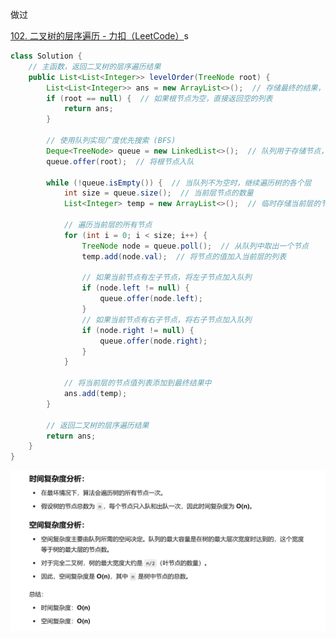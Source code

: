



做过



[102. 二叉树的层序遍历 - 力扣（LeetCode）](https://leetcode.cn/problems/binary-tree-level-order-traversal/description/?envType=study-plan-v2&envId=top-100-liked)s







```java
class Solution {
    // 主函数，返回二叉树的层序遍历结果
    public List<List<Integer>> levelOrder(TreeNode root) {
        List<List<Integer>> ans = new ArrayList<>();  // 存储最终的结果，每个子列表是每一层的节点值
        if (root == null) {  // 如果根节点为空，直接返回空的列表
            return ans;
        }

        // 使用队列实现广度优先搜索 (BFS)
        Deque<TreeNode> queue = new LinkedList<>();  // 队列用于存储节点，保证按层次访问
        queue.offer(root);  // 将根节点入队

        while (!queue.isEmpty()) {  // 当队列不为空时，继续遍历树的各个层
            int size = queue.size();  // 当前层节点的数量
            List<Integer> temp = new ArrayList<>();  // 临时存储当前层的节点值

            // 遍历当前层的所有节点
            for (int i = 0; i < size; i++) {
                TreeNode node = queue.poll();  // 从队列中取出一个节点
                temp.add(node.val);  // 将节点的值加入当前层的列表

                // 如果当前节点有左子节点，将左子节点加入队列
                if (node.left != null) {
                    queue.offer(node.left);
                }
                // 如果当前节点有右子节点，将右子节点加入队列
                if (node.right != null) {
                    queue.offer(node.right);
                }
            }

            // 将当前层的节点值列表添加到最终结果中
            ans.add(temp);
        }

        // 返回二叉树的层序遍历结果
        return ans;
    }
}

```



![{BDCDAB34-A5A0-481E-95EC-C0AEC586ED38}](assets/{BDCDAB34-A5A0-481E-95EC-C0AEC586ED38}.png)